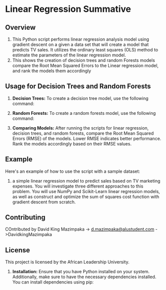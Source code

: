 # Linear Regression Summative

## Overview

1. This Python script performs linear regression analysis model using gradient descent on a given a data set that will create a model that predicts TV sales. It utilizes the ordinary least squares (OLS) method to estimate the parameters of the linear regression model.
2. This shows the creation of decision trees and random Forests models compare the Root Mean Squared Errors to the Linear regression model, and rank the models them accordingly

## Usage for Decision Trees and Random Forests

1. **Decision Trees:** To create a decision tree model, use the following command:

2. **Random Forests:** To create a random forests model, use the following command:

3. **Comparing Models:** After running the scripts for linear regression, decision trees, and random forests, compare the Root Mean Squared Errors (RMSE) of the models. Lower RMSE indicates better performance. Rank the models accordingly based on their RMSE values.

## Example

Here's an example of how to use the script with a sample dataset:

1. a simple linear regression model to predict sales based on TV marketing expenses. You will investigate three different approaches to this problem. You will use NumPy and Scikit-Learn linear regression models, as well as construct and optimize the sum of squares cost function with gradient descent from scratch.

## Contributing

COntributed by David King Mazimpaka -> <d.mazimpaka@alustudent.com>
                                    ->DavidkingMazimpaka

## License

This project is licensed by the African Leadership University.

1. **Installation:** Ensure that you have Python installed on your system. Additionally, make sure to have the necessary dependencies installed. You can install dependencies using pip:
